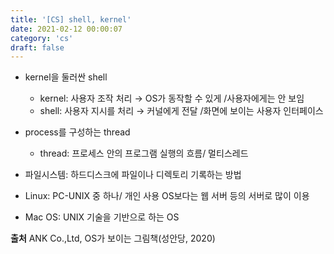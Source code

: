 ```yaml
---
title: '[CS] shell, kernel'
date: 2021-02-12 00:00:07
category: 'cs'
draft: false
---
```

- kernel을 둘러싼 shell
  - kernel: 사용자 조작 처리 → OS가 동작할 수 있게 /사용자에게는 안 보임
  - shell:  사용자 지시를 처리 → 커널에게 전달 /화면에 보이는 사용자 인터페이스

- process를 구성하는 thread
  - thread: 프로세스 안의 프로그램 실행의 흐름/ 멀티스레드

- 파일시스템: 하드디스크에 파일이나 디렉토리 기록하는 방법
- Linux: PC-UNIX 중 하나/ 개인 사용 OS보다는 웹 서버 등의 서버로 많이 이용
- Mac OS: UNIX 기술을 기반으로 하는 OS

**출처** ANK Co.,Ltd, OS가 보이는 그림책(성안당, 2020)